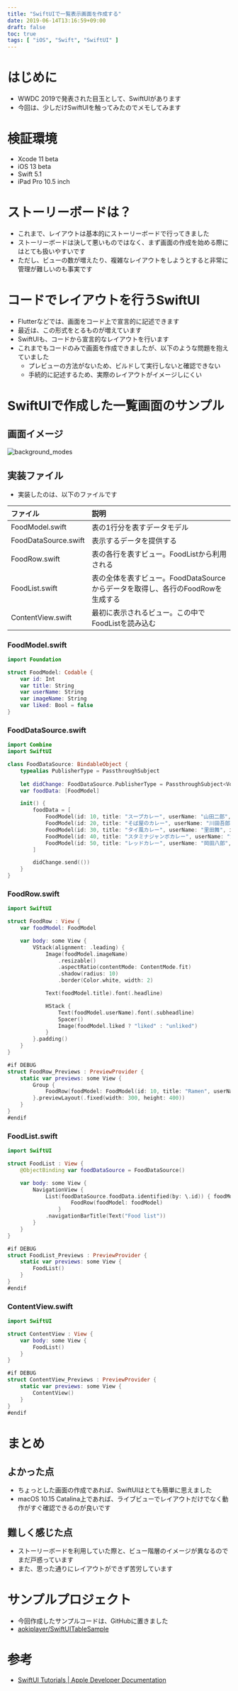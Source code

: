 ```yaml
---
title: "SwiftUIで一覧表示画面を作成する"
date: 2019-06-14T13:16:59+09:00
draft: false
toc: true
tags: [ "iOS", "Swift", "SwiftUI" ]
---
```


# はじめに
- WWDC 2019で発表された目玉として、SwiftUIがあります
- 今回は、少しだけSwiftUIを触ってみたのでメモしてみます

# 検証環境
- Xcode 11 beta
- iOS 13 beta
- Swift 5.1
- iPad Pro 10.5 inch

# ストーリーボードは？
- これまで、レイアウトは基本的にストーリーボードで行ってきました
- ストーリーボードは決して悪いものではなく、まず画面の作成を始める際にはとても扱いやすいです
- ただし、ビューの数が増えたり、複雑なレイアウトをしようとすると非常に管理が難しいのも事実です

# コードでレイアウトを行うSwiftUI
- Flutterなどでは、画面をコード上で宣言的に記述できます
- 最近は、この形式をとるものが増えています
- SwiftUIも、コードから宣言的なレイアウトを行います
- これまでもコードのみで画面を作成できましたが、以下のような問題を抱えていました
  - プレビューの方法がないため、ビルドして実行しないと確認できない
  - 手続的に記述するため、実際のレイアウトがイメージしにくい

# SwiftUIで作成した一覧画面のサンプル
## 画面イメージ

![background_modes](/images/swiftuilist_beta/list_preview.png)

## 実装ファイル
- 実装したのは、以下のファイルです

| ファイル | 説明 |
|:--|:--|
| FoodModel.swift | 表の1行分を表すデータモデル |
| FoodDataSource.swift | 表示するデータを提供する |
| FoodRow.swift | 表の各行を表すビュー。FoodListから利用される |
| FoodList.swift | 表の全体を表すビュー。FoodDataSourceからデータを取得し、各行のFoodRowを生成する |
| ContentView.swift | 最初に表示されるビュー。この中でFoodListを読み込む |

### FoodModel.swift
```swift:FoodModel.swift
import Foundation

struct FoodModel: Codable {
    var id: Int
    var title: String
    var userName: String
    var imageName: String
    var liked: Bool = false
}
```

### FoodDataSource.swift
```swift:FoodDataSource.swift
import Combine
import SwiftUI

class FoodDataSource: BindableObject {
    typealias PublisherType = PassthroughSubject
    
    let didChange: FoodDataSource.PublisherType = PassthroughSubject<Void, Never>()
    var foodData: [FoodModel]

    init() {
        foodData = [
            FoodModel(id: 10, title: "スープカレー", userName: "山田二郎", imageName: "1", liked: true),
            FoodModel(id: 20, title: "そば屋のカレー", userName: "川田吾郎", imageName: "2"),
            FoodModel(id: 30, title: "タイ風カレー", userName: "里田舞", imageName: "3", liked: true),
            FoodModel(id: 40, title: "スタミナジャンボカレー", userName: "海田泳七郎", imageName: "4"),
            FoodModel(id: 50, title: "レッドカレー", userName: "岡田八郎", imageName: "5")
        ]

        didChange.send(())
    }
}
```

### FoodRow.swift
```swift:FoodRow.swift
import SwiftUI

struct FoodRow : View {
    var foodModel: FoodModel

    var body: some View {
        VStack(alignment: .leading) {
            Image(foodModel.imageName)
                .resizable()
                .aspectRatio(contentMode: ContentMode.fit)
                .shadow(radius: 10)
                .border(Color.white, width: 2)

            Text(foodModel.title).font(.headline)

            HStack {
                Text(foodModel.userName).font(.subheadline)
                Spacer()
                Image(foodModel.liked ? "liked" : "unliked")
            }
        }.padding()
    }
}

#if DEBUG
struct FoodRow_Previews : PreviewProvider {
    static var previews: some View {
        Group {
            FoodRow(foodModel: FoodModel(id: 10, title: "Ramen", userName: "Jiro Yamada", imageName: "5"))
        }.previewLayout(.fixed(width: 300, height: 400))
    }
}
#endif
```

### FoodList.swift
```swift:FoodList.swift
import SwiftUI

struct FoodList : View {
    @ObjectBinding var foodDataSource = FoodDataSource()

    var body: some View {
        NavigationView {
            List(foodDataSource.foodData.identified(by: \.id)) { foodModel in
                    FoodRow(foodModel: foodModel)
                }
            .navigationBarTitle(Text("Food list"))
        }
    }
}

#if DEBUG
struct FoodList_Previews : PreviewProvider {
    static var previews: some View {
        FoodList()
    }
}
#endif
```

### ContentView.swift
```swift:ContentView.swift
import SwiftUI

struct ContentView : View {
    var body: some View {
        FoodList()
    }
}

#if DEBUG
struct ContentView_Previews : PreviewProvider {
    static var previews: some View {
        ContentView()
    }
}
#endif
```

# まとめ
## よかった点
- ちょっとした画面の作成であれば、SwiftUIはとても簡単に思えました
- macOS 10.15 Catalina上であれば、ライブビューでレイアウトだけでなく動作がすぐ確認できるのが良いです

## 難しく感じた点
- ストーリーボードを利用していた際と、ビュー階層のイメージが異なるのでまだ戸惑っています
- また、思った通りにレイアウトができず苦労しています

# サンプルプロジェクト
- 今回作成したサンプルコードは、GitHubに置きました
- [aokiplayer/SwiftUITableSample](https://github.com/aokiplayer/SwiftUITableSample)

# 参考
- [SwiftUI Tutorials | Apple Developer Documentation](https://developer.apple.com/tutorials/swiftui)
